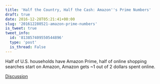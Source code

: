 ```yaml
---
title: 'Half the Country, Half the Cash: Amazon''s Prime Numbers'
draft: true
date: 2016-12-28T05:21:41+00:00
slug: '201612280521-amazon-prime-numbers'
is_tweet: true
tweet_info:
  id: '813857409550544896'
  type: 'post'
  is_thread: False
---
```




Half of U.S. households have Amazon Prime, half of online shopping searches start on Amazon, Amazon gets ~1 out of 2 dollars spent online.

[Discussion](https://x.com/sytelus/status/813857409550544896)
